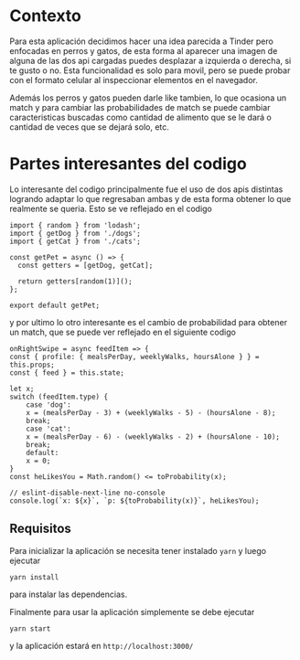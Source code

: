 # Contexto

Para esta aplicación decidimos hacer una idea parecida a Tinder pero enfocadas en perros y gatos, de esta forma al aparecer una imagen de alguna de las dos api cargadas puedes desplazar a izquierda o derecha, si te gusto o no. Esta funcionalidad es solo para movil, pero se puede probar con el formato celular al inspeccionar elementos en el navegador.

Además los perros y gatos pueden darle like tambien, lo que ocasiona un match y para cambiar las probabilidades de match se puede cambiar caracteristicas buscadas como cantidad de alimento que se le dará o cantidad de veces que se dejará solo, etc.

# Partes interesantes del codigo

Lo interesante del codigo principalmente fue el uso de dos apis distintas logrando adaptar lo que regresaban ambas y de esta forma obtener lo que realmente se queria. Esto se ve reflejado en el codigo

```
import { random } from 'lodash';
import { getDog } from './dogs';
import { getCat } from './cats';

const getPet = async () => {
  const getters = [getDog, getCat];

  return getters[random(1)]();
};

export default getPet;

```

y por ultimo lo otro interesante es el cambio de probabilidad para obtener un match, que se puede ver reflejado en el siguiente codigo

```
onRightSwipe = async feedItem => {
const { profile: { mealsPerDay, weeklyWalks, hoursAlone } } = this.props;
const { feed } = this.state;

let x;
switch (feedItem.type) {
    case 'dog':
    x = (mealsPerDay - 3) + (weeklyWalks - 5) - (hoursAlone - 8);
    break;
    case 'cat':
    x = (mealsPerDay - 6) - (weeklyWalks - 2) + (hoursAlone - 10);
    break;
    default:
    x = 0;
}
const heLikesYou = Math.random() <= toProbability(x);

// eslint-disable-next-line no-console
console.log(`x: ${x}`, `p: ${toProbability(x)}`, heLikesYou);
```

## Requisitos

Para inicializar la aplicación se necesita tener instalado `yarn` y luego ejecutar

```
yarn install
```

para instalar las dependencias.

Finalmente para usar la aplicación simplemente se debe ejecutar

```
yarn start
```

y la aplicación estará en `http://localhost:3000/`
